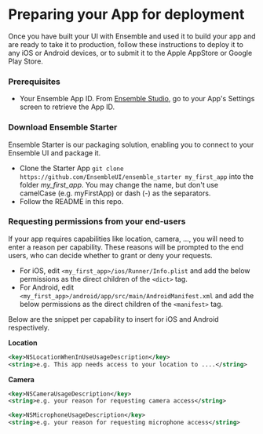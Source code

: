 # Preparing your App for deployment

Once you have built your UI with Ensemble and used it to build your app and are ready to take it to production, follow these instructions to deploy it to any iOS or Android devices, or to submit it to the Apple AppStore or Google Play Store.

### Prerequisites
* Your Ensemble App ID. From [Ensemble Studio](https://studio.ensembleui.com), go to your App's Settings screen to retrieve the App ID. 

### Download Ensemble Starter
Ensemble Starter is our packaging solution, enabling you to connect to your Ensemble UI and package it. 
* Clone the Starter App `git clone https://github.com/EnsembleUI/ensemble_starter my_first_app` into the folder *my_first_app*. You may change the name, but don't use camelCase (e.g. myFirstApp) or dash (-) as the separators.
* Follow the README in this repo.

### Requesting permissions from your end-users
If your app requires capabilities like location, camera, ..., you will need to enter a reason per capability. These reasons will be prompted to the end users, who can decide whether to grant or deny your requests.
* For iOS, edit `<my_first_app>/ios/Runner/Info.plist` and add the below permissions as the direct children of the `<dict>` tag.
* For Android, edit `<my_first_app>/android/app/src/main/AndroidManifest.xml` and add the below permissions as the direct children of the `<manifest>` tag.

Below are the snippet per capability to insert for iOS and Android respectively.

**Location**
```xml
<key>NSLocationWhenInUseUsageDescription</key>
<string>e.g. This app needs access to your location to ....</string>
```

**Camera**
```xml
<key>NSCameraUsageDescription</key>
<string>e.g. your reason for requesting camera access</string>

<key>NSMicrophoneUsageDescription</key>
<string>e.g. your reason for requesting microphone access</string>
```


